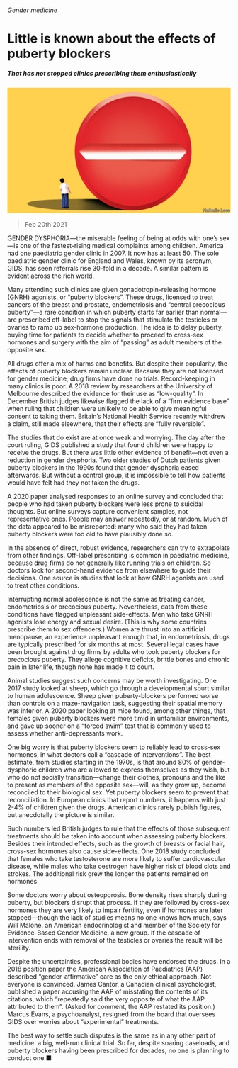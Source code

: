 ###### Gender medicine

# Little is known about the effects of puberty blockers 

##### That has not stopped clinics prescribing them enthusiastically 

![image](images/20210220_STD001_0.jpg) 

> Feb 20th 2021 


GENDER DYSPHORIA—the miserable feeling of being at odds with one’s sex—is one of the fastest-rising medical complaints among children. America had one paediatric gender clinic in 2007. It now has at least 50. The sole paediatric gender clinic for England and Wales, known by its acronym, GIDS, has seen referrals rise 30-fold in a decade. A similar pattern is evident across the rich world.


Many attending such clinics are given gonadotropin-releasing hormone (GNRH) agonists, or “puberty blockers”. These drugs, licensed to treat cancers of the breast and prostate, endometriosis and “central precocious puberty”—a rare condition in which puberty starts far earlier than normal—are prescribed off-label to stop the signals that stimulate the testicles or ovaries to ramp up sex-hormone production. The idea is to delay puberty, buying time for patients to decide whether to proceed to cross-sex hormones and surgery with the aim of “passing” as adult members of the opposite sex.



All drugs offer a mix of harms and benefits. But despite their popularity, the effects of puberty blockers remain unclear. Because they are not licensed for gender medicine, drug firms have done no trials. Record-keeping in many clinics is poor. A 2018 review by researchers at the University of Melbourne described the evidence for their use as “low-quality”. In December British judges likewise flagged the lack of a “firm evidence base” when ruling that children were unlikely to be able to give meaningful consent to taking them. Britain’s National Health Service recently withdrew a claim, still made elsewhere, that their effects are “fully reversible”.


The studies that do exist are at once weak and worrying. The day after the court ruling, GIDS published a study that found children were happy to receive the drugs. But there was little other evidence of benefit—not even a reduction in gender dysphoria. Two older studies of Dutch patients given puberty blockers in the 1990s found that gender dysphoria eased afterwards. But without a control group, it is impossible to tell how patients would have felt had they not taken the drugs.


A 2020 paper analysed responses to an online survey and concluded that people who had taken puberty blockers were less prone to suicidal thoughts. But online surveys capture convenient samples, not representative ones. People may answer repeatedly, or at random. Much of the data appeared to be misreported: many who said they had taken puberty blockers were too old to have plausibly done so.


In the absence of direct, robust evidence, researchers can try to extrapolate from other findings. Off-label prescribing is common in paediatric medicine, because drug firms do not generally like running trials on children. So doctors look for second-hand evidence from elsewhere to guide their decisions. One source is studies that look at how GNRH agonists are used to treat other conditions.


Interrupting normal adolescence is not the same as treating cancer, endometriosis or precocious puberty. Nevertheless, data from these conditions have flagged unpleasant side-effects. Men who take GNRH agonists lose energy and sexual desire. (This is why some countries prescribe them to sex offenders.) Women are thrust into an artificial menopause, an experience unpleasant enough that, in endometriosis, drugs are typically prescribed for six months at most. Several legal cases have been brought against drug firms by adults who took puberty blockers for precocious puberty. They allege cognitive deficits, brittle bones and chronic pain in later life, though none has made it to court.


Animal studies suggest such concerns may be worth investigating. One 2017 study looked at sheep, which go through a developmental spurt similar to human adolescence. Sheep given puberty-blockers performed worse than controls on a maze-navigation task, suggesting their spatial memory was inferior. A 2020 paper looking at mice found, among other things, that females given puberty blockers were more timid in unfamiliar environments, and gave up sooner on a “forced swim” test that is commonly used to assess whether anti-depressants work.


One big worry is that puberty blockers seem to reliably lead to cross-sex hormones, in what doctors call a “cascade of interventions”. The best estimate, from studies starting in the 1970s, is that around 80% of gender-dysphoric children who are allowed to express themselves as they wish, but who do not socially transition—change their clothes, pronouns and the like to present as members of the opposite sex—will, as they grow up, become reconciled to their biological sex. Yet puberty blockers seem to prevent that reconciliation. In European clinics that report numbers, it happens with just 2-4% of children given the drugs. American clinics rarely publish figures, but anecdotally the picture is similar.


Such numbers led British judges to rule that the effects of those subsequent treatments should be taken into account when assessing puberty blockers. Besides their intended effects, such as the growth of breasts or facial hair, cross-sex hormones also cause side-effects. One 2018 study concluded that females who take testosterone are more likely to suffer cardiovascular disease, while males who take oestrogen have higher risk of blood clots and strokes. The additional risk grew the longer the patients remained on hormones.


Some doctors worry about osteoporosis. Bone density rises sharply during puberty, but blockers disrupt that process. If they are followed by cross-sex hormones they are very likely to impair fertility, even if hormones are later stopped—though the lack of studies means no one knows how much, says Will Malone, an American endocrinologist and member of the Society for Evidence-Based Gender Medicine, a new group. If the cascade of intervention ends with removal of the testicles or ovaries the result will be sterility.


Despite the uncertainties, professional bodies have endorsed the drugs. In a 2018 position paper the American Association of Paediatrics (AAP) described “gender-affirmative” care as the only ethical approach. Not everyone is convinced. James Cantor, a Canadian clinical psychologist, published a paper accusing the AAP of misstating the contents of its citations, which “repeatedly said the very opposite of what the AAP attributed to them”. (Asked for comment, the AAP restated its position.) Marcus Evans, a psychoanalyst, resigned from the board that oversees GIDS over worries about “experimental” treatments.


The best way to settle such disputes is the same as in any other part of medicine: a big, well-run clinical trial. So far, despite soaring caseloads, and puberty blockers having been prescribed for decades, no one is planning to conduct one.■

